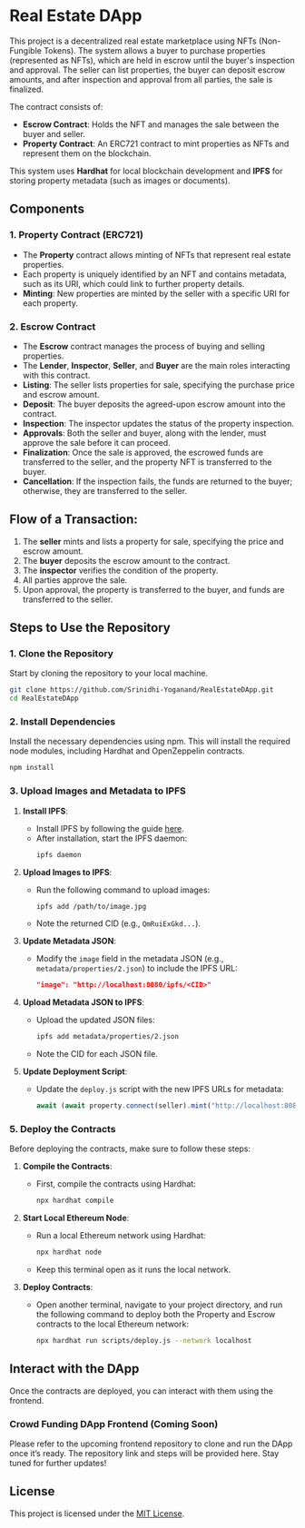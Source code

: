 # Real Estate DApp

This project is a decentralized real estate marketplace using NFTs (Non-Fungible Tokens). The system allows a buyer to purchase properties (represented as NFTs), which are held in escrow until the buyer's inspection and approval. The seller can list properties, the buyer can deposit escrow amounts, and after inspection and approval from all parties, the sale is finalized.

The contract consists of:

- **Escrow Contract**: Holds the NFT and manages the sale between the buyer and seller.
- **Property Contract**: An ERC721 contract to mint properties as NFTs and represent them on the blockchain.

This system uses **Hardhat** for local blockchain development and **IPFS** for storing property metadata (such as images or documents).

## Components

### 1. **Property Contract (ERC721)**
   - The **Property** contract allows minting of NFTs that represent real estate properties.
   - Each property is uniquely identified by an NFT and contains metadata, such as its URI, which could link to further property details.
   - **Minting**: New properties are minted by the seller with a specific URI for each property.

### 2. **Escrow Contract**
   - The **Escrow** contract manages the process of buying and selling properties.
   - The **Lender**, **Inspector**, **Seller**, and **Buyer** are the main roles interacting with this contract.
   - **Listing**: The seller lists properties for sale, specifying the purchase price and escrow amount.
   - **Deposit**: The buyer deposits the agreed-upon escrow amount into the contract.
   - **Inspection**: The inspector updates the status of the property inspection.
   - **Approvals**: Both the seller and buyer, along with the lender, must approve the sale before it can proceed.
   - **Finalization**: Once the sale is approved, the escrowed funds are transferred to the seller, and the property NFT is transferred to the buyer.
   - **Cancellation**: If the inspection fails, the funds are returned to the buyer; otherwise, they are transferred to the seller.

## Flow of a Transaction:
1. The **seller** mints and lists a property for sale, specifying the price and escrow amount.
2. The **buyer** deposits the escrow amount to the contract.
3. The **inspector** verifies the condition of the property.
4. All parties approve the sale.
5. Upon approval, the property is transferred to the buyer, and funds are transferred to the seller.

## Steps to Use the Repository
### 1. Clone the Repository
Start by cloning the repository to your local machine.

```bash
git clone https://github.com/Srinidhi-Yoganand/RealEstateDApp.git
cd RealEstateDApp
```

### 2. Install Dependencies
Install the necessary dependencies using npm. This will install the required node modules, including Hardhat and OpenZeppelin contracts.
```bash
npm install
```

### 3. Upload Images and Metadata to IPFS

1. **Install IPFS**:
   - Install IPFS by following the guide [here](https://docs.ipfs.tech/install/ipfs-desktop/#windows).
   - After installation, start the IPFS daemon:
     ```bash
     ipfs daemon
     ```

2. **Upload Images to IPFS**:
   - Run the following command to upload images:
     ```bash
     ipfs add /path/to/image.jpg
     ```
   - Note the returned CID (e.g., `QmRuiExGkd...`).

3. **Update Metadata JSON**:
   - Modify the `image` field in the metadata JSON (e.g., `metadata/properties/2.json`) to include the IPFS URL:
     ```json
     "image": "http://localhost:8080/ipfs/<CID>"
     ```

4. **Upload Metadata JSON to IPFS**:
   - Upload the updated JSON files:
     ```bash
     ipfs add metadata/properties/2.json
     ```
   - Note the CID for each JSON file.

5. **Update Deployment Script**:
   - Update the `deploy.js` script with the new IPFS URLs for metadata:
     ```javascript
     await (await property.connect(seller).mint("http://localhost:8080/ipfs/<CID-for-metadata>")).wait();
     ```
### 5. Deploy the Contracts

Before deploying the contracts, make sure to follow these steps:

1. **Compile the Contracts**:
   - First, compile the contracts using Hardhat:
     ```bash
     npx hardhat compile
     ```

2. **Start Local Ethereum Node**:
   - Run a local Ethereum network using Hardhat:
     ```bash
     npx hardhat node
     ```
   - Keep this terminal open as it runs the local network.

3. **Deploy Contracts**:
   - Open another terminal, navigate to your project directory, and run the following command to deploy both the Property and Escrow contracts to the local Ethereum network:
     ```bash
     npx hardhat run scripts/deploy.js --network localhost
     ```

## Interact with the DApp
Once the contracts are deployed, you can interact with them using the frontend. 

### Crowd Funding DApp Frontend (Coming Soon)
Please refer to the upcoming frontend repository to clone and run the DApp once it’s ready. The repository link and steps will be provided here.
Stay tuned for further updates!

## License

This project is licensed under the [MIT License](LICENSE).
